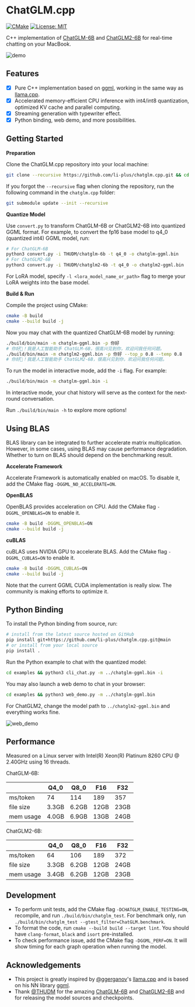 # ChatGLM.cpp

[![CMake](https://github.com/li-plus/chatglm.cpp/actions/workflows/cmake.yml/badge.svg)](https://github.com/li-plus/chatglm.cpp/actions/workflows/cmake.yml)
[![License: MIT](https://img.shields.io/badge/license-MIT-blue)](LICENSE)

C++ implementation of [ChatGLM-6B](https://github.com/THUDM/ChatGLM-6B) and [ChatGLM2-6B](https://github.com/THUDM/ChatGLM2-6B) for real-time chatting on your MacBook.

![demo](docs/demo.gif)

## Features

* [x] Pure C++ implementation based on [ggml](https://github.com/ggerganov/ggml), working in the same way as [llama.cpp](https://github.com/ggerganov/llama.cpp).
* [x] Accelerated memory-efficient CPU inference with int4/int8 quantization, optimized KV cache and parallel computing.
* [x] Streaming generation with typewriter effect.
* [x] Python binding, web demo, and more possibilities.

## Getting Started

**Preparation**

Clone the ChatGLM.cpp repository into your local machine:
```sh
git clone --recursive https://github.com/li-plus/chatglm.cpp.git && cd chatglm.cpp
```

If you forgot the `--recursive` flag when cloning the repository, run the following command in the `chatglm.cpp` folder:
```sh
git submodule update --init --recursive
```

**Quantize Model**

Use `convert.py` to transform ChatGLM-6B or ChatGLM2-6B into quantized GGML format. For example, to convert the fp16 base model to q4_0 (quantized int4) GGML model, run:
```sh
# For ChatGLM-6B
python3 convert.py -i THUDM/chatglm-6b -t q4_0 -o chatglm-ggml.bin
# For ChatGLM2-6B
python3 convert.py -i THUDM/chatglm2-6b -t q4_0 -o chatglm2-ggml.bin
```

For LoRA model, specify `-l <lora_model_name_or_path>` flag to merge your LoRA weights into the base model.

**Build & Run**

Compile the project using CMake:
```sh
cmake -B build
cmake --build build -j
```

Now you may chat with the quantized ChatGLM-6B model by running:
```sh
./build/bin/main -m chatglm-ggml.bin -p 你好                            # ChatGLM-6B
# 你好👋！我是人工智能助手 ChatGLM-6B，很高兴见到你，欢迎问我任何问题。
./build/bin/main -m chatglm2-ggml.bin -p 你好 --top_p 0.8 --temp 0.8    # ChatGLM2-6B
# 你好👋！我是人工智能助手 ChatGLM2-6B，很高兴见到你，欢迎问我任何问题。
```

To run the model in interactive mode, add the `-i` flag. For example:
```sh
./build/bin/main -m chatglm-ggml.bin -i
```
In interactive mode, your chat history will serve as the context for the next-round conversation.

Run `./build/bin/main -h` to explore more options!

## Using BLAS

BLAS library can be integrated to further accelerate matrix multiplication. However, in some cases, using BLAS may cause performance degradation. Whether to turn on BLAS should depend on the benchmarking result.

**Accelerate Framework**

Accelerate Framework is automatically enabled on macOS. To disable it, add the CMake flag `-DGGML_NO_ACCELERATE=ON`.

**OpenBLAS**

OpenBLAS provides acceleration on CPU. Add the CMake flag `-DGGML_OPENBLAS=ON` to enable it.
```sh
cmake -B build -DGGML_OPENBLAS=ON
cmake --build build -j
```

**cuBLAS**

cuBLAS uses NVIDIA GPU to accelerate BLAS. Add the CMake flag `-DGGML_CUBLAS=ON` to enable it.
```sh
cmake -B build -DGGML_CUBLAS=ON
cmake --build build -j
```

Note that the current GGML CUDA implementation is really slow. The community is making efforts to optimize it.

## Python Binding

To install the Python binding from source, run:
```sh
# install from the latest source hosted on GitHub
pip install git+https://github.com/li-plus/chatglm.cpp.git@main
# or install from your local source
pip install .
```

Run the Python example to chat with the quantized model:
```sh
cd examples && python3 cli_chat.py -m ../chatglm-ggml.bin -i
```

You may also launch a web demo to chat in your browser:
```sh
cd examples && python3 web_demo.py -m ../chatglm-ggml.bin
```

For ChatGLM2, change the model path to `../chatglm2-ggml.bin` and everything works fine.

![web_demo](docs/web_demo.jpg)

## Performance

Measured on a Linux server with Intel(R) Xeon(R) Platinum 8260 CPU @ 2.40GHz using 16 threads.

ChatGLM-6B:

|           | Q4_0  | Q8_0  | F16  | F32  |
|-----------|-------|-------|------|------|
| ms/token  | 74    | 114   | 189  | 357  |
| file size | 3.3GB | 6.2GB | 12GB | 23GB |
| mem usage | 4.0GB | 6.9GB | 13GB | 24GB |

ChatGLM2-6B:

|           | Q4_0  | Q8_0  | F16  | F32  |
|-----------|-------|-------|------|------|
| ms/token  | 64    | 106   | 189  | 372  |
| file size | 3.3GB | 6.2GB | 12GB | 24GB |
| mem usage | 3.4GB | 6.2GB | 12GB | 23GB |

## Development

* To perform unit tests, add the CMake flag `-DCHATGLM_ENABLE_TESTING=ON`, recompile, and run `./build/bin/chatglm_test`. For benchmark only, run `./build/bin/chatglm_test --gtest_filter=ChatGLM.benchmark`.
* To format the code, run `cmake --build build --target lint`. You should have `clang-format`, `black` and `isort` pre-installed.
* To check performance issue, add the CMake flag `-DGGML_PERF=ON`. It will show timing for each graph operation when running the model.

## Acknowledgements

* This project is greatly inspired by [@ggerganov](https://github.com/ggerganov)'s [llama.cpp](https://github.com/ggerganov/llama.cpp) and is based on his NN library [ggml](https://github.com/ggerganov/ggml).
* Thank [@THUDM](https://github.com/THUDM) for the amazing [ChatGLM-6B](https://github.com/THUDM/ChatGLM-6B) and [ChatGLM2-6B](https://github.com/THUDM/ChatGLM2-6B) and for releasing the model sources and checkpoints.

